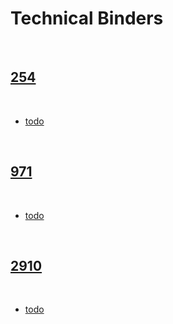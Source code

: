 # Technical Binders

<br>

## [254]()

<br>

- [todo]()

<br>

## [971]()

<br>

- [todo]()

<br>

## [2910]()

<br>

- [todo]()

<br>
